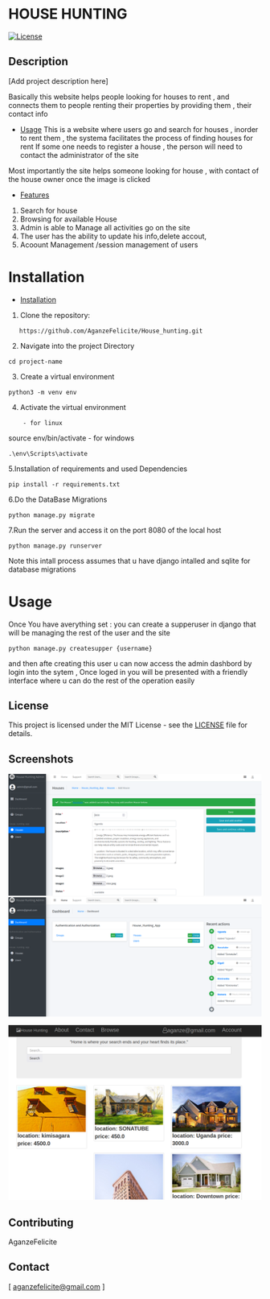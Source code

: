 # HOUSE HUNTING 

[![License](https://img.shields.io/badge/license-MIT-blue.svg)](LICENSE)

## Description

[Add project description here]

Basically this website helps people looking for houses to rent , and connects them to people renting their properties by providing them , their contact info

- [Usage](#usage)
This is a website where users go and search for houses , inorder to rent them , the systema facilitates the process of finding houses for rent 
If some one needs to register a house , the person will need to contact the administrator of the site 

Most importantly the site helps someone looking for house , with contact of the house owner once the image is clicked

- [Features](#features)
1. Search for house
2. Browsing for available House
3. Admin is able to Manage all activities go on the site
4. The user has the ability to update his info,delete accout, 
5. Acoount Management /session management of users

# Installation


- [Installation](#installation)
1. Clone the repository:

 ```
	https://github.com/AganzeFelicite/House_hunting.git
```

2. Navigate into the project Directory
```
cd project-name
```
3. Create a virtual environment

```
python3 -m venv env
```
4. Activate the virtual environment
```
	- for linux
```
source env/bin/activate
	- for windows
```
.\env\Scripts\activate
```

5.Installation of requirements and used Dependencies

```
pip install -r requirements.txt
```
6.Do the DataBase Migrations

```
python manage.py migrate
```

7.Run the server and access it on the port 8080 of the local host
```
python manage.py runserver
```
Note this intall process assumes that u have django intalled and sqlite for database migrations


# Usage

Once You have averything set :
you can create a supperuser in django that will be managing the rest of the user and the site
```
python manage.py createsupper {username}
```
and then afte creating this user u can now access the admin dashbord by login into the sytem ,
Once loged in you will be presented with a friendly interface where u can do the rest of the operation easily 



## License

This project is licensed under the MIT License - see the [LICENSE](LICENSE) file for details.



## Screenshots

![This is an illustration of the admin dashboard where he can manages houses and the whole site](https://github.com/AganzeFelicite/House_hunting/blob/main/admin1.png?raw=true)
![Screen Shots](https://github.com/AganzeFelicite/House_hunting/blob/main/amin2.png?raw=true)


![this is the View for the user Once logged in looking for house in the site](https://github.com/AganzeFelicite/House_hunting/blob/main/userAccount.png?raw=true)




## Contributing
AganzeFelicite 
## Contact
[
	aganzefelicite@gmail.com
]

